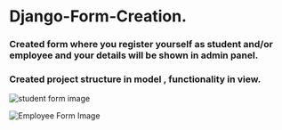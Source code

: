 # Django-Form-Creation.
### Created form where you register yourself as student and/or employee and your details will be shown in admin panel.
### Created project structure in model , functionality in view.

![student form image](https://user-images.githubusercontent.com/60343610/114673533-ebc67480-9d23-11eb-814c-918f63a869c6.png)


![Employee Form Image](https://user-images.githubusercontent.com/60343610/114673577-f6810980-9d23-11eb-997d-9746fc028c05.png)
